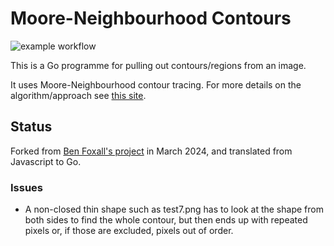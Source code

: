 # Moore-Neighbourhood Contours 
![example workflow](https://github.com/starsoftanalysis/contours/actions/workflows/WORKFLOW-FILE/badge.svg)

This is a Go programme for pulling out contours/regions from an image.

It uses Moore-Neighbourhood contour tracing. For more details on the algorithm/approach see [this site](http://www.imageprocessingplace.com/downloads_V3/root_downloads/tutorials/contour_tracing_Abeer_George_Ghuneim/moore.html).

## Status

Forked from [Ben Foxall's project](https://github.com/benfoxall/contours) in March 2024,
and translated from Javascript to Go.

### Issues

* A non-closed thin shape such as test7.png has to look at the shape from both sides to find the whole contour,
  but then ends up with repeated pixels or, if those are excluded, pixels out of order.
